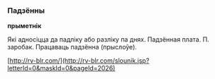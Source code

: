 ### Падзённы
**прыметнік**

Які адносіцца да падліку або разліку па днях. Падзённая плата. П. заробак. Працаваць падзённа (прыслоўе).

<a rel="author">[http://rv-blr.com/](http://rv-blr.com/slounik.jsp?letterId=0&maskId=0&pageId=2026)</a>
